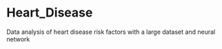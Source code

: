 # Heart_Disease
Data analysis of heart disease risk factors with a large dataset and neural network
